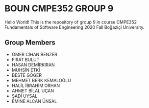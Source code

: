 # BOUN CMPE352 GROUP 9

Hello World!
This is the repository of group 9 in course CMPE352 Fundamentals of Software Engineering 2020 Fall Boğaziçi University.  

## Group Members

* ÖMER CİHAN BENZER
* FIRAT BULUT
* HASAN DEMİRKIRAN
* MUHSİN ETKİ
* BESTE GÖGER
* MEHMET BERK KEMALOĞLU
* HALİL İBRAHİM ORHAN
* AHMET BİLAL UÇAN
* ŞADİ UYSAL
* EMİNE ALCAN ÜNSAL



